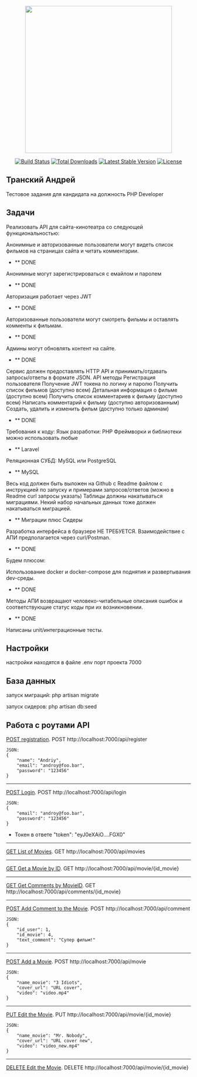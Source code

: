 <p align="center"><a href="https://laravel.com" target="_blank"><img src="https://raw.githubusercontent.com/laravel/art/master/logo-lockup/5%20SVG/2%20CMYK/1%20Full%20Color/laravel-logolockup-cmyk-red.svg" width="400"></a></p>

<p align="center">
<a href="https://travis-ci.org/laravel/framework"><img src="https://travis-ci.org/laravel/framework.svg" alt="Build Status"></a>
<a href="https://packagist.org/packages/laravel/framework"><img src="https://img.shields.io/packagist/dt/laravel/framework" alt="Total Downloads"></a>
<a href="https://packagist.org/packages/laravel/framework"><img src="https://img.shields.io/packagist/v/laravel/framework" alt="Latest Stable Version"></a>
<a href="https://packagist.org/packages/laravel/framework"><img src="https://img.shields.io/packagist/l/laravel/framework" alt="License"></a>
</p>

## Транский Андрей

Тестовое задания для кандидата на должность PHP Developer

## Задачи
Реализовать API для сайта-кинотеатра со следующей функциональностью:

Анонимные и авторизованные пользователи могут видеть список фильмов на страницах сайта и читать комментарии.
- ** DONE

Анонимные могут зарегистрироваться с емайлом и паролем
- ** DONE

Авторизация работает через JWT
- ** DONE

Авторизованные пользователи могут смотреть фильмы и оставлять комменты к фильмам.
- ** DONE

Админы могут обновлять контент на сайте.
- ** DONE

Сервис должен предоставлять HTTP API и принимать/отдавать запросы/ответы в формате JSON.
API методы
Регистрация пользователя
Получение JWT токена по логину и паролю
Получить список фильмов (доступно всем)
Детальная информация о фильме (доступно всем)
Получить список комментариев к фильму (доступно всем)
Написать комментарий к фильму (доступно авторизованным)
Создать, удалить и изменить фильм (доступно только админам)
- ** DONE


Требования к коду:
Язык разработки: PHP
Фреймворки и библиотеки можно использовать любые
- ** Laravel

Реляционная СУБД: MySQL или PostgreSQL
- ** MySQL

Весь код должен быть выложен на Github с Readme файлом с инструкцией по запуску и примерами запросов/ответов (можно в Readme curl запросы указать)
Таблицы должны накатываться миграциями. Некий набор начальных данных тоже должен накатываться миграцией.
- ** Миграции плюс Сидеры

Разработка интерфейса в браузере НЕ ТРЕБУЕТСЯ. Взаимодействие с АПИ предполагается через curl/Postman.
- ** DONE

Будем плюсом:

Использование docker и docker-compose для поднятия и развертывания dev-среды.
- ** DONE

Методы АПИ возвращают человеко-читабельные описания ошибок и соответствующие статус коды при их возникновении.
- ** DONE

Написаны unit/интеграционные тесты.

## Настройки
настройки находятся в файле .env
порт проекта 7000


## База данных
запуск миграций:
php artisan migrate

запуск сидеров:
php artisan db:seed

## Работа с роутами API

 [POST registration](http://localhost:7000/api/register). POST http://localhost:7000/api/register

    JSON:
    {
        "name": "Andriy",
        "email": "androy@foo.bar",
        "password": "123456"
    }
---
 [POST Login](http://localhost:7000/api/login). POST http://localhost:7000/api/login

    JSON:
    {
        "email": "androy@foo.bar",
        "password": "123456"
    }

- Токен в ответе "token": "eyJ0eXAiO....FGX0"
---

 [GET List of Movies](http://localhost:7000/api/movies). GET http://localhost:7000/api/movies

---

 [GET Get a Movie by ID](http://localhost:7000/api/movie/3). GET http://localhost:7000/api/movie/{id_movie}

---

 [GET Get Comments by MovieID](http://localhost:7000/api/comments/3). GET http://localhost:7000/api/comments/{id_movie}

---
 [POST Add Comment to the Movie](http://localhost:7000/api/comment). POST http://localhost:7000/api/comment

    JSON:
    {
        "id_user": 1,
        "id_movie": 4,
        "text_comment": "Супер фильм!"
    }


---
 [POST Add a Movie](http://localhost:7000/api/movie). POST http://localhost:7000/api/movie

    JSON:
    {
        "name_movie": "3 Idiots",
        "cover_url": "URL cover",
        "video": "video.mp4"
    }

---
 [PUT Edit the Movie](http://localhost:7000/api/movie/4). PUT http://localhost:7000/api/movie/{id_movie}

    JSON:
    {
        "name_movie": "Mr. Nobody",
        "cover_url": "URL cover new",
        "video": "video_new.mp4"
    }

---
 [DELETE Edit the Movie](http://localhost:7000/api/movie/4). DELETE http://localhost:7000/api/movie/{id_movie}

